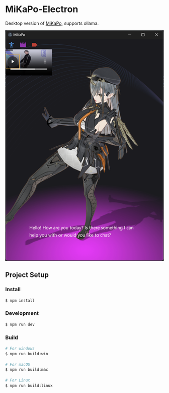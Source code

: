 # MiKaPo-Electron

Desktop version of [MiKaPo](https://mikapo.amyang.dev), supports ollama.

![](./screenshot.png)

## Project Setup

### Install

```bash
$ npm install
```

### Development

```bash
$ npm run dev
```

### Build

```bash
# For windows
$ npm run build:win

# For macOS
$ npm run build:mac

# For Linux
$ npm run build:linux
```

